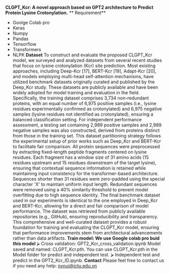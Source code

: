 **CLGPT_Kcr: A novel approach based on GPT2 architecture to Predict Protein Lysine Crotonylation.**
** Requirement**
-	Goolge Colab pro
-	Keras
-	Numpy
-	Pandas
-	Tensorflow
-	Transformers
-	NLPK
**Dataset**
To construct and evaluate the proposed CLGPT_Kcr model, we surveyed and analyzed datasets from several recent studies that focus on lysine crotonylation (Kcr) site prediction. Most existing approaches, including Deep-Kcr [17], BERT-Kcr [19], Adapt-Kcr [20], and models employing multi-head self-attention mechanisms, have utilized benchmark datasets originally curated and published by the Deep_Kcr study. These datasets are publicly available and have been widely adopted for model training and evaluation in the field.
Specifically, the training dataset comprises 3,734 non-redundant proteins, with an equal number of 6,975 positive samples (i.e., lysine residues experimentally confirmed as crotonylated) and 6,975 negative samples (lysine residues not identified as crotonylated), ensuring a balanced classification setting. For independent performance assessment, a testing set containing 2,989 positive samples and 2,989 negative samples was also constructed, derived from proteins distinct from those in the training set. This dataset partitioning strategy follows the experimental setup of prior works such as Deep_Kcr and BERT-Kcr to facilitate fair comparison.
All protein sequences were preprocessed by extracting fixed-length peptide fragments centered on lysine residues. Each fragment has a window size of 31 amino acids (15 residues upstream and 15 residues downstream of the target lysine), ensuring that contextual sequence information is retained while maintaining input consistency for the transformer-based architecture. Sequences shorter than 31 residues were zero-padded using the special character 'X' to maintain uniform input length.
Redundant sequences were removed using a 40% similarity threshold to prevent model overfitting due to high sequence identity. The final benchmark dataset used in our experiments is identical to the one employed in Deep_Kcr and BERT-Kcr, allowing for a direct and fair comparison of model performance. The dataset was retrieved from publicly available repositories (e.g., GitHub), ensuring reproducibility and transparency.
This comprehensive and well-curated dataset provides a robust foundation for training and evaluating the CLGPT_Kcr model, ensuring that performance improvements stem from architectural advancements rather than data artifacts.
**Train model: We use Google colab pro buid this model**
⮚	Cross validation: GPT2_Kcr_cross_validation.ipynb
Model saved and named: CLGPT_Kcr.pth. You can use CLGPT_Kcr.pth in the Model folder for predict and independent test.
⮚	Independent test and predict in the GPT2_Kcr_ID.ipynb.
**Contact**
Please feel free to contact us if you need any help: nvnui@ictu.edu.vn

